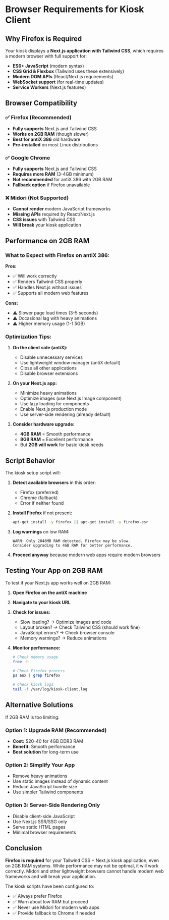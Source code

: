 # Browser Requirements for Kiosk Client

## Why Firefox is Required

Your kiosk displays a **Next.js application with Tailwind CSS**, which requires a modern browser with full support for:

- **ES6+ JavaScript** (modern syntax)
- **CSS Grid & Flexbox** (Tailwind uses these extensively)
- **Modern DOM APIs** (React/Next.js requirements)
- **WebSocket support** (for real-time updates)
- **Service Workers** (Next.js features)

## Browser Compatibility

### ✅ Firefox (Recommended)
- **Fully supports** Next.js and Tailwind CSS
- **Works on 2GB RAM** (though slower)
- **Best for antiX 386** old hardware
- **Pre-installed** on most Linux distributions

### ✅ Google Chrome
- **Fully supports** Next.js and Tailwind CSS
- **Requires more RAM** (3-4GB minimum)
- **Not recommended** for antiX 386 with 2GB RAM
- **Fallback option** if Firefox unavailable

### ❌ Midori (Not Supported)
- **Cannot render** modern JavaScript frameworks
- **Missing APIs** required by React/Next.js
- **CSS issues** with Tailwind CSS
- **Will break** your kiosk application

## Performance on 2GB RAM

### What to Expect with Firefox on antiX 386:

**Pros:**
- ✅ Will work correctly
- ✅ Renders Tailwind CSS properly
- ✅ Handles Next.js without issues
- ✅ Supports all modern web features

**Cons:**
- ⚠️ Slower page load times (3-5 seconds)
- ⚠️ Occasional lag with heavy animations
- ⚠️ Higher memory usage (1-1.5GB)

### Optimization Tips:

1. **On the client side (antiX):**
   - Disable unnecessary services
   - Use lightweight window manager (antiX default)
   - Close all other applications
   - Disable browser extensions

2. **On your Next.js app:**
   - Minimize heavy animations
   - Optimize images (use Next.js Image component)
   - Use lazy loading for components
   - Enable Next.js production mode
   - Use server-side rendering (already default)

3. **Consider hardware upgrade:**
   - **4GB RAM** = Smooth performance
   - **8GB RAM** = Excellent performance
   - But **2GB will work** for basic kiosk needs

## Script Behavior

The kiosk setup script will:

1. **Detect available browsers** in this order:
   - Firefox (preferred)
   - Chrome (fallback)
   - Error if neither found

2. **Install Firefox** if not present:
   ```bash
   apt-get install -y firefox || apt-get install -y firefox-esr
   ```

3. **Log warnings** on low RAM:
   ```
   WARN: Only 2048MB RAM detected. Firefox may be slow. 
   Consider upgrading to 4GB RAM for better performance.
   ```

4. **Proceed anyway** because modern web apps require modern browsers

## Testing Your App on 2GB RAM

To test if your Next.js app works well on 2GB RAM:

1. **Open Firefox on the antiX machine**
2. **Navigate to your kiosk URL**
3. **Check for issues:**
   - Slow loading? → Optimize images and code
   - Layout broken? → Check Tailwind CSS (should work fine)
   - JavaScript errors? → Check browser console
   - Memory warnings? → Reduce animations

4. **Monitor performance:**
   ```bash
   # Check memory usage
   free -h
   
   # Check Firefox process
   ps aux | grep firefox
   
   # Check kiosk logs
   tail -f /var/log/kiosk-client.log
   ```

## Alternative Solutions

If 2GB RAM is too limiting:

### Option 1: Upgrade RAM (Recommended)
- **Cost:** $20-40 for 4GB DDR3 RAM
- **Benefit:** Smooth performance
- **Best solution** for long-term use

### Option 2: Simplify Your App
- Remove heavy animations
- Use static images instead of dynamic content
- Reduce JavaScript bundle size
- Use simpler Tailwind components

### Option 3: Server-Side Rendering Only
- Disable client-side JavaScript
- Use Next.js SSR/SSG only
- Serve static HTML pages
- Minimal browser requirements

## Conclusion

**Firefox is required** for your Tailwind CSS + Next.js kiosk application, even on 2GB RAM systems. While performance may not be optimal, it will work correctly. Midori and other lightweight browsers cannot handle modern web frameworks and will break your application.

The kiosk scripts have been configured to:
- ✅ Always prefer Firefox
- ✅ Warn about low RAM but proceed
- ✅ Never use Midori for modern web apps
- ✅ Provide fallback to Chrome if needed

